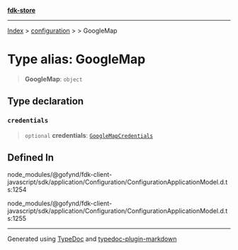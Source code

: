 [**fdk-store**](../../../README.md)
***

[Index](../../../API.md) > [configuration](../../README.md) > [<internal>](../README.md) > GoogleMap

# Type alias: GoogleMap

> **GoogleMap**: `object`

## Type declaration

### `credentials`

> `optional` **credentials**: [`GoogleMapCredentials`](type-alias.GoogleMapCredentials.md)

## Defined In

node\_modules/@gofynd/fdk-client-javascript/sdk/application/Configuration/ConfigurationApplicationModel.d.ts:1254

node\_modules/@gofynd/fdk-client-javascript/sdk/application/Configuration/ConfigurationApplicationModel.d.ts:1255

***
Generated using [TypeDoc](https://typedoc.org/) and [typedoc-plugin-markdown](https://www.npmjs.com/package/typedoc-plugin-markdown)

